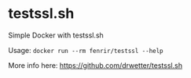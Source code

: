 # testssl.sh
Simple Docker with testssl.sh

Usage: `docker run --rm fenrir/testssl --help`

More info here: https://github.com/drwetter/testssl.sh
